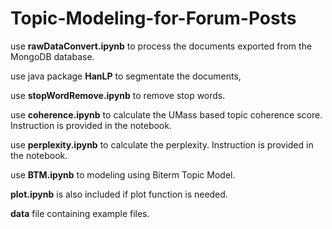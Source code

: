 # Topic-Modeling-for-Forum-Posts

use <b>rawDataConvert.ipynb</b> to process the documents exported from the MongoDB database.

use java package <b>HanLP</b> to segmentate the documents,

use <b>stopWordRemove.ipynb</b> to remove stop words.

use <b>coherence.ipynb</b> to calculate the UMass based topic coherence score. Instruction is provided in the notebook.

use <b>perplexity.ipynb</b> to calculate the perplexity. Instruction is provided in the notebook.

use <b>BTM.ipynb</b> to modeling using Biterm Topic Model.

<b>plot.ipynb</b> is also included if plot function is needed.

<b>data</b> file containing example files.
